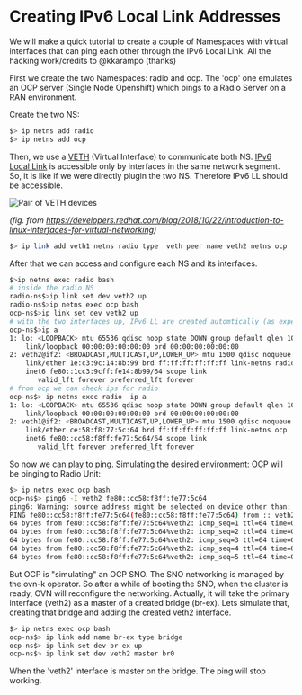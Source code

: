 # Creating IPv6 Local Link Addresses

We will make a quick tutorial to create a couple of Namespaces with virtual interfaces that can ping each other through the IPv6 Local Link. All the hacking work/credits to  @kkarampo (thanks)

First we create the two Namespaces: radio and ocp. The 'ocp' one emulates an OCP server (Single Node Openshift) which pings to a Radio Server on a RAN environment.

Create the two NS:

```bash
$> ip netns add radio
$> ip netns add ocp
```

Then, we use a [VETH](https://developers.redhat.com/blog/2018/10/22/introduction-to-linux-interfaces-for-virtual-networking?source=sso#veth) (Virtual Interface) to communicate both NS. [IPv6 Local Link](https://labs.ripe.net/author/philip_homburg/whats-the-deal-with-ipv6-link-local-addresses/) is accessible only by interfaces in the same network segment. So, it is like if we were directly plugin the two NS. Therefore IPv6 LL should be accessible.

![Pair of VETH devices](https://developers.redhat.com/blog/wp-content/uploads/2018/10/veth.png)

*(fig. from https://developers.redhat.com/blog/2018/10/22/introduction-to-linux-interfaces-for-virtual-networking)*

```bash
$> ip link add veth1 netns radio type  veth peer name veth2 netns ocp
```

After that we can access and configure each NS and its interfaces.

```bash
$>ip netns exec radio bash
# inside the radio NS
radio-ns$>ip link set dev veth2 up 
radio-ns$>ip netns exec ocp bash
ocp-ns$>ip link set dev veth2 up
# with the two interfaces up, IPv6 LL are created automtically (as expected)
ocp-ns$>ip a
1: lo: <LOOPBACK> mtu 65536 qdisc noop state DOWN group default qlen 1000
    link/loopback 00:00:00:00:00:00 brd 00:00:00:00:00:00
2: veth2@if2: <BROADCAST,MULTICAST,UP,LOWER_UP> mtu 1500 qdisc noqueue state UP group default qlen 1000
    link/ether 1e:c3:9c:14:8b:99 brd ff:ff:ff:ff:ff:ff link-netns radio
    inet6 fe80::1cc3:9cff:fe14:8b99/64 scope link 
       valid_lft forever preferred_lft forever
# from ocp we can check ips for radio
ocp-ns$> ip netns exec radio  ip a
1: lo: <LOOPBACK> mtu 65536 qdisc noop state DOWN group default qlen 1000
    link/loopback 00:00:00:00:00:00 brd 00:00:00:00:00:00
2: veth1@if2: <BROADCAST,MULTICAST,UP,LOWER_UP> mtu 1500 qdisc noqueue state UP group default qlen 1000
    link/ether ce:58:f8:77:5c:64 brd ff:ff:ff:ff:ff:ff link-netns ocp
    inet6 fe80::cc58:f8ff:fe77:5c64/64 scope link 
       valid_lft forever preferred_lft forever

```

So now we can play to ping. Simulating the desired environment: OCP will be pinging to Radio Unit:

```bash
$> ip netns exec ocp bash
ocp-ns$> ping6 -I veth2 fe80::cc58:f8ff:fe77:5c64
ping6: Warning: source address might be selected on device other than: veth2
PING fe80::cc58:f8ff:fe77:5c64(fe80::cc58:f8ff:fe77:5c64) from :: veth2: 56 data bytes
64 bytes from fe80::cc58:f8ff:fe77:5c64%veth2: icmp_seq=1 ttl=64 time=0.114 ms
64 bytes from fe80::cc58:f8ff:fe77:5c64%veth2: icmp_seq=2 ttl=64 time=0.087 ms
64 bytes from fe80::cc58:f8ff:fe77:5c64%veth2: icmp_seq=3 ttl=64 time=0.062 ms
64 bytes from fe80::cc58:f8ff:fe77:5c64%veth2: icmp_seq=4 ttl=64 time=0.076 ms
64 bytes from fe80::cc58:f8ff:fe77:5c64%veth2: icmp_seq=5 ttl=64 time=0.105 ms

```

But OCP is "simulating" an OCP SNO. The SNO networking is managed by the ovn-k operator. So after a while of booting the SNO, when the cluster is ready, OVN will reconfigure the networking. Actually, it will take the primary interface (veth2) as a master of a created bridge (br-ex). Lets simulate that, creating that bridge and adding the created veth2 interface. 



```bash
$> ip netns exec ocp bash
ocp-ns$> ip link add name br-ex type bridge
ocp-ns$> ip link set dev br-ex up
ocp-ns$> ip link set dev veth2 master br0

```

When the 'veth2' interface is master on the bridge. The ping will stop working.






